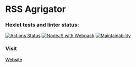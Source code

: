 # RSS Agrigator

### Hexlet tests and linter status:

[![Actions Status](https://github.com/Dend3lion/frontend-project-11/workflows/hexlet-check/badge.svg)](https://github.com/Dend3lion/frontend-project-11/actions)
[![NodeJS with Webpack](https://github.com/Dend3lion/frontend-project-11/actions/workflows/webpack.yml/badge.svg)](https://github.com/Dend3lion/frontend-project-11/actions/workflows/webpack.yml)
[![Maintainability](https://api.codeclimate.com/v1/badges/33de3590f799e1b1589a/maintainability)](https://codeclimate.com/github/Dend3lion/frontend-project-11/maintainability)

### Visit

[Website](https://frontend-project-11-dend3lion.vercel.app/)
